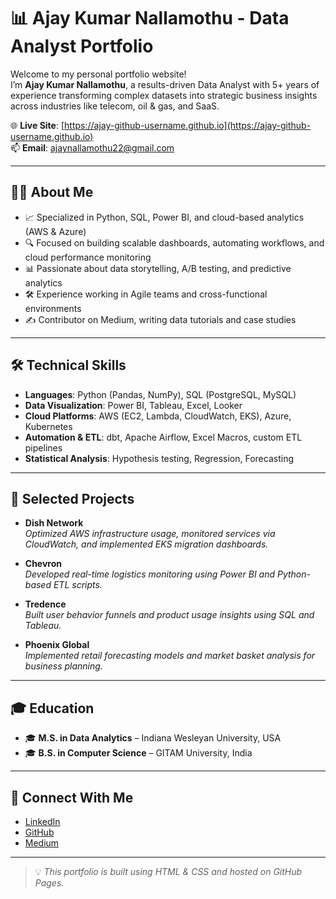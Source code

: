 # 📊 Ajay Kumar Nallamothu - Data Analyst Portfolio

Welcome to my personal portfolio website!  
I’m **Ajay Kumar Nallamothu**, a results-driven Data Analyst with 5+ years of experience transforming complex datasets into strategic business insights across industries like telecom, oil & gas, and SaaS.

🌐 **Live Site**: [https://ajay-github-username.github.io](https://ajay-github-username.github.io)  
📫 **Email**: [ajaynallamothu22@gmail.com](mailto:ajaynallamothu22@gmail.com)

---

## 👨‍💻 About Me

- 📈 Specialized in Python, SQL, Power BI, and cloud-based analytics (AWS & Azure)
- 🔍 Focused on building scalable dashboards, automating workflows, and cloud performance monitoring
- 📊 Passionate about data storytelling, A/B testing, and predictive analytics
- 🛠️ Experience working in Agile teams and cross-functional environments
- ✍️ Contributor on Medium, writing data tutorials and case studies

---

## 🛠️ Technical Skills

- **Languages**: Python (Pandas, NumPy), SQL (PostgreSQL, MySQL)
- **Data Visualization**: Power BI, Tableau, Excel, Looker
- **Cloud Platforms**: AWS (EC2, Lambda, CloudWatch, EKS), Azure, Kubernetes
- **Automation & ETL**: dbt, Apache Airflow, Excel Macros, custom ETL pipelines
- **Statistical Analysis**: Hypothesis testing, Regression, Forecasting

---

## 📂 Selected Projects

- **Dish Network**  
  *Optimized AWS infrastructure usage, monitored services via CloudWatch, and implemented EKS migration dashboards.*

- **Chevron**  
  *Developed real-time logistics monitoring using Power BI and Python-based ETL scripts.*

- **Tredence**  
  *Built user behavior funnels and product usage insights using SQL and Tableau.*

- **Phoenix Global**  
  *Implemented retail forecasting models and market basket analysis for business planning.*

---

## 🎓 Education

- 🎓 **M.S. in Data Analytics** – Indiana Wesleyan University, USA  
- 🎓 **B.S. in Computer Science** – GITAM University, India

---

## 🔗 Connect With Me

- [LinkedIn](https://linkedin.com/in/YOUR_LINKEDIN)
- [GitHub](https://github.com/YOUR_GITHUB)
- [Medium](https://medium.com/@ajaynallamothu22)

---

> 💡 *This portfolio is built using HTML & CSS and hosted on GitHub Pages.*

